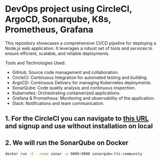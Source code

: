 
# DevOps project using CircleCI, ArgoCD, Sonarqube, K8s, Prometheus, Grafana

This repository showcases a comprehensive CI/CD pipeline for deploying a Node.js web application. It leverages a robust set of tools and services to ensure efficient, scalable, and reliable deployments.

Tools and Technologies Used:

- GitHub: Source code management and collaboration.
- CircleCI: Continuous Integration for automated testing and building.
- ArgoCD: Continuous Delivery for managing Kubernetes deployments.
- SonarQube: Code quality analysis and continuous inspection.
- Kubernetes: Orchestrating containerized applications.
- Grafana & Prometheus: Monitoring and observability of the application.
- Slack: Notifications and team communication.

## 1. For the CircleCI you can navigate to [this URL](https://circleci.com/signup/) and signup and use without installation on local

## 2. We will run the SonarQube on Docker
```bash
docker run -d --name sonar -p 9000:9000 sonarqube:lts-community
